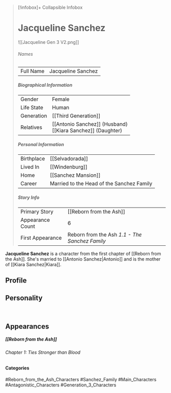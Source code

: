 > [!infobox]+ Collapsible Infobox
> # Jacqueline Sanchez
> ![[Jacqueline Gen 3 V2.png]] 
> ###### Names 
> |  |  | 
> | ---- | ---- | 
> | Full Name | Jacqueline Sanchez | 
>
> ##### Biographical Information
> |  |  | 
> | ---- | ---- | 
> | Gender | Female | 
> | Life State | Human |
> | Generation | [[Third Generation]] |
> | Relatives | [[Antonio Sanchez]] (Husband)<br>[[Kiara Sanchez]] (Daughter)
> 
> ##### Personal Information
> |  |  | 
> | ---- | ---- | 
> | Birthplace |[[Selvadorada]]| 
> | Lived In |[[Windenburg]]| 
> | Home |[[Sanchez Mansion]]| 
> | Career | Married to the Head of the Sanchez Family | 
> 
> ##### Story Info
> |  |  | 
> | ---- | ---- | 
> | Primary Story | [[Reborn from the Ash]] | 
> | Appearance Count | 6 | 
> | First Appearance | Reborn from the Ash *1.1 - The Sanchez Family*

**Jacqueline Sanchez** is a character from the first chapter of [[Reborn from the Ash]].  She's married to [[Antonio Sanchez|Antonio]] and is the mother of [[Kiara Sanchez|Kiara]].

## Profile

## Personality

<br style="clear:both; margin: 0; padding: 0" />

## Appearances
##### [[Reborn from the Ash]]
###### Chapter 1: Ties Stronger than Blood

#### Categories
#Reborn_from_the_Ash_Characters #Sanchez_Family #Main_Characters #Antagonistic_Characters #Generation_3_Characters 